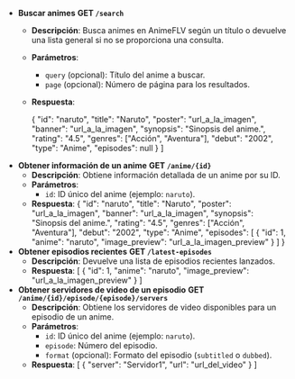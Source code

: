 * **Buscar animes**
  **GET `/search`**
  * **Descripción**: Busca animes en AnimeFLV según un título o devuelve una lista general si no se proporciona una consulta.
  * **Parámetros**:

    * `query` (opcional): Título del anime a buscar.
    * `page` (opcional): Número de página para los resultados.
  * **Respuesta**:

    {
    "id": "naruto",
    "title": "Naruto",
    "poster": "url_a_la_imagen",
    "banner": "url_a_la_imagen",
    "synopsis": "Sinopsis del anime.",
    "rating": "4.5",
    "genres": ["Acción", "Aventura"],
    "debut": "2002",
    "type": "Anime",
    "episodes": null
    }
    ]
    </code></div></div></pre>
* **Obtener información de un anime**
  **GET `/anime/{id}`**
  * **Descripción**: Obtiene información detallada de un anime por su ID.
  * **Parámetros**:
    * `id`: ID único del anime (ejemplo: `naruto`).
  * **Respuesta**:
    {
    "id": "naruto",
    "title": "Naruto",
    "poster": "url_a_la_imagen",
    "banner": "url_a_la_imagen",
    "synopsis": "Sinopsis del anime.",
    "rating": "4.5",
    "genres": ["Acción", "Aventura"],
    "debut": "2002",
    "type": "Anime",
    "episodes": [
    {
    "id": 1,
    "anime": "naruto",
    "image_preview": "url_a_la_imagen_preview"
    }
    ]
    }
    </code></div></div></pre>
* **Obtener episodios recientes**
  **GET `/latest-episodes`**
  * **Descripción**: Devuelve una lista de episodios recientes lanzados.
  * **Respuesta**:
    [
    {
    "id": 1,
    "anime": "naruto",
    "image_preview": "url_a_la_imagen_preview"
    }
    ]
    </code></div></div></pre>
* **Obtener servidores de video de un episodio**
  **GET `/anime/{id}/episode/{episode}/servers`**
  * **Descripción**: Obtiene los servidores de video disponibles para un episodio de un anime.
  * **Parámetros**:
    * `id`: ID único del anime (ejemplo: `naruto`).
    * `episode`: Número del episodio.
    * `format` (opcional): Formato del episodio (`subtitled` o `dubbed`).
  * **Respuesta**:
    [
    {
    "server": "Servidor1",
    "url": "url_del_video"
    }
    ]</code></div></div></pre>
